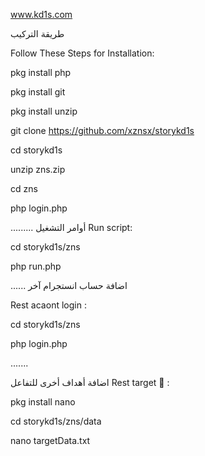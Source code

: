 www.kd1s.com

طريقة التركيب 

Follow These Steps for Installation:

pkg install php

pkg install git

pkg install unzip

git clone https://github.com/xznsx/storykd1s

cd storykd1s

unzip zns.zip

cd zns

php login.php

.........
أوامر التشغيل 
Run script: 


cd storykd1s/zns

php run.php


......
اضافة حساب انستجرام آخر 

Rest acaont login : 

cd storykd1s/zns

php login.php



.......

اضافة أهداف أخرى للتفاعل
Rest target 🎯 : 


pkg install nano 

cd storykd1s/zns/data

nano targetData.txt

